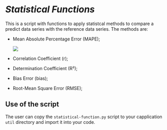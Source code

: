 # *Statistical Functions*

This is a script with functions to apply statistcal methods to compare a predict data series with the reference data series. The methods are:

* Mean Absolute Percentage Error (MAPE);

	<img src="https://render.githubusercontent.com/render/math?math=MAPE = {1 \over n} \sum_{\substack{i=1}} {\Bigl\lvert {{y_{ref_i} - y_{pred_i}} \over {y_{ref_i}}} \Bigr\rvert}">

* Correlation Coefficient (r);



* Determination Coefficient (R²);



* Bias Error (bias);



* Root-Mean Square Error (RMSE);



## Use of the script

The user can copy the `statistical-function.py` script to your capplication `util` directory and import it into your code.